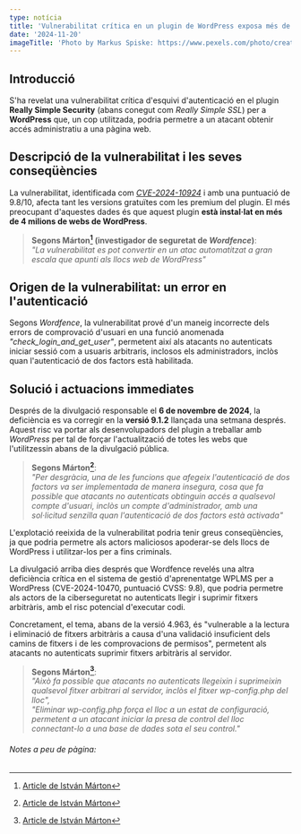```yaml
---
type: notícia
title: 'Vulnerabilitat crítica en un plugin de WordPress exposa més de 4 milions de llocs web'
date: '2024-11-20'
imageTitle: 'Photo by Markus Spiske: https://www.pexels.com/photo/creative-internet-typing-abstract-6212801/'
---
```


## Introducció

S'ha revelat una vulnerabilitat crítica d'esquivi d'autenticació en el plugin **Really Simple Security** (abans conegut com _Really Simple SSL_) per a **WordPress** que, un cop utilitzada, podria permetre a un atacant obtenir accés administratiu a una pàgina web.

## Descripció de la vulnerabilitat i les seves conseqüències

La vulnerabilitat, identificada com <a href="https://www.incibe.es/en/incibe-cert/early-warning/vulnerabilities/cve-2024-10924" class="inlineLink" target="_blank">_CVE-2024-10924_</a> i amb una puntuació de 9.8/10, afecta tant les versions gratuïtes com les premium del plugin. El més preocupant d'aquestes dades és que aquest plugin **està instal·lat en més de 4 milions de webs de WordPress**.

> **Segons Márton[^1] (investigador de seguretat de _Wordfence_)**:<br/>_"La vulnerabilitat es pot convertir en un atac automatitzat a gran escala que apunti als llocs web de WordPress"_

## Origen de la vulnerabilitat: un error en l'autenticació

Segons _Wordfence_, la vulnerabilitat prové d'un maneig incorrecte dels errors de comprovació d'usuari en una funció anomenada _"check_login_and_get_user"_, permetent així als atacants no autenticats iniciar sessió com a usuaris arbitraris, inclosos els administradors, inclòs quan l'autenticació de dos factors està habilitada.

## Solució i actuacions immediates

Després de la divulgació responsable el **6 de novembre de 2024**, la deficiència es va corregir en la **versió 9.1.2** llançada una setmana després. Aquest risc va portar als desenvolupadors del plugin a treballar amb _WordPress_ per tal de forçar l'actualització de totes les webs que l'utilitzessin abans de la divulgació pública.

> **Segons Márton[^1]**:<br/>_"Per desgràcia, una de les funcions que afegeix l'autenticació de dos factors va ser implementada de manera insegura, cosa que fa possible que atacants no autenticats obtinguin accés a qualsevol compte d'usuari, inclòs un compte d'administrador, amb una sol·licitud senzilla quan l'autenticació de dos factors està activada"_

L'explotació reeixida de la vulnerabilitat podria tenir greus conseqüències, ja que podria permetre als actors maliciosos apoderar-se dels llocs de WordPress i utilitzar-los per a fins criminals.

La divulgació arriba dies després que Wordfence revelés una altra deficiència crítica en el sistema de gestió d'aprenentatge WPLMS per a WordPress (CVE-2024-10470, puntuació CVSS: 9.8), que podria permetre als actors de la ciberseguretat no autenticats llegir i suprimir fitxers arbitràris, amb el risc potencial d'executar codi.

Concretament, el tema, abans de la versió 4.963, és "vulnerable a la lectura i eliminació de fitxers arbitràris a causa d'una validació insuficient dels camins de fitxers i de les comprovacions de permisos", permetent als atacants no autenticats suprimir fitxers arbitràris al servidor.

> **Segons Márton[^1]**:<br/>_"Això fa possible que atacants no autenticats llegeixin i suprimeixin qualsevol fitxer arbitrari al servidor, inclòs el fitxer wp-config.php del lloc", <br/>"Eliminar wp-config.php força el lloc a un estat de configuració, permetent a un atacant iniciar la presa de control del lloc connectant-lo a una base de dades sota el seu control."_

<div class="divider pt-10"></div>

###### Notes a peu de pàgina:

[^1]: <a href="https://www.wordfence.com/blog/2024/11/really-simple-security-vulnerability/" class="inlineLink" target="_blank">Article de István Márton</a>

